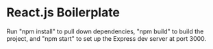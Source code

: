 # React.js Boilerplate

Run "npm install" to pull down dependencies, "npm build" to build the project, and "npm start" to set up the Express dev server at port 3000.